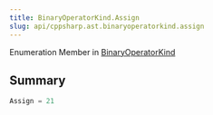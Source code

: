 ```yaml
---
title: BinaryOperatorKind.Assign
slug: api/cppsharp.ast.binaryoperatorkind.assign
---
```

Enumeration Member in [BinaryOperatorKind](/api/cppsharp/ast/binaryoperatorkind)

## Summary



```csharp
Assign = 21
```

